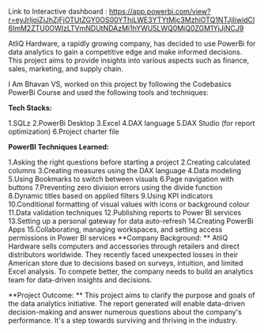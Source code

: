 Link to Interactive dashboard : https://app.powerbi.com/view?r=eyJrIjoiZjJhZjFjOTUtZGY0OS00YThjLWE3YTYtMjc3MzhiOTQ1NTJjIiwidCI6ImM2ZTU0OWIzLTVmNDUtNDAzMi1hYWU5LWQ0MjQ0ZGM1YjJjNCJ9

AtliQ Hardware, a rapidly growing company, has decided to use PowerBi for data analytics to gain a competitive edge and make informed decisions. This project aims to provide insights into various aspects such as finance, sales, marketing, and supply chain.

I Am Bhavan VS, worked on this project by following the Codebasics PowerBi Course and used the following tools and techniques:

**Tech Stacks:**

1.SQLz
2.PowerBi Desktop
3.Excel
4.DAX language
5.DAX Studio (for report optimization)
6.Project charter file

**PowerBI Techniques Learned:**

1.Asking the right questions before starting a project
2.Creating calculated columns
3.Creating measures using the DAX language
4.Data modeling
5.Using Bookmarks to switch between visuals
6.Page navigation with buttons
7.Preventing zero division errors using the divide function
8.Dynamic titles based on applied filters
9.Using KPI indicators
10.Conditional formatting of visual values with icons or background colour
11.Data validation techniques
12.Publishing reports to Power BI services
13.Setting up a personal gateway for data auto-refresh
14.Creating PowerBi Apps
15.Collaborating, managing workspaces, and setting access permissions in Power BI services
**Company Background: **
AtliQ Hardware sells computers and accessories through retailers and direct distributors worldwide. They recently faced unexpected losses in their American store due to decisions based on surveys, intuition, and limited Excel analysis. To compete better, the company needs to build an analytics team for data-driven insights and decisions.

**Project Outcome: **
This project aims to clarify the purpose and goals of the data analytics initiative. The report generated will enable data-driven decision-making and answer numerous questions about the company's performance. It's a step towards surviving and thriving in the industry.

